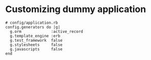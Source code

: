 Customizing dummy application
=============================

    # config/application.rb
    config.generators do |g|
      g.orm             :active_record
      g.template_engine :erb
      g.test_framework  false
      g.stylesheets     false
      g.javascripts     false
    end
